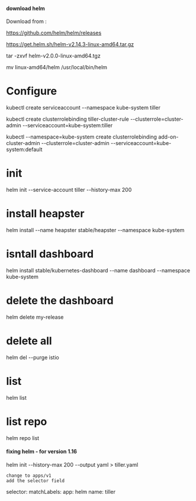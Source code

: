 
#### download helm


 Download from :
 
 https://github.com/helm/helm/releases

 https://get.helm.sh/helm-v2.14.3-linux-amd64.tar.gz


 tar -zxvf helm-v2.0.0-linux-amd64.tgz
 
 mv linux-amd64/helm /usr/local/bin/helm
 
 

 
 # Configure
 
 kubectl create serviceaccount --namespace kube-system tiller
 
 kubectl create clusterrolebinding tiller-cluster-rule --clusterrole=cluster-admin --serviceaccount=kube-system:tiller
 
 kubectl --namespace=kube-system create clusterrolebinding add-on-cluster-admin --clusterrole=cluster-admin --serviceaccount=kube-system:default


 
 # init 

 helm init --service-account tiller --history-max 200

 
 

  # install heapster
 
 helm install --name heapster stable/heapster --namespace kube-system
 

 # isntall dashboard
 
 helm install stable/kubernetes-dashboard --name dashboard --namespace kube-system
 
 
  
 

 
 # delete the dashboard
 
 helm delete my-release
 
 # delete all
 
 helm del --purge istio

 
 
 # list 
 
 helm list
 
 # list repo
 
 helm repo list
 




#### fixing helm - for version 1.16

helm init --history-max 200 --output yaml > tiller.yaml


    change to apps/v1
    add the selector field

  selector:
    matchLabels:
      app: helm
      name: tiller
